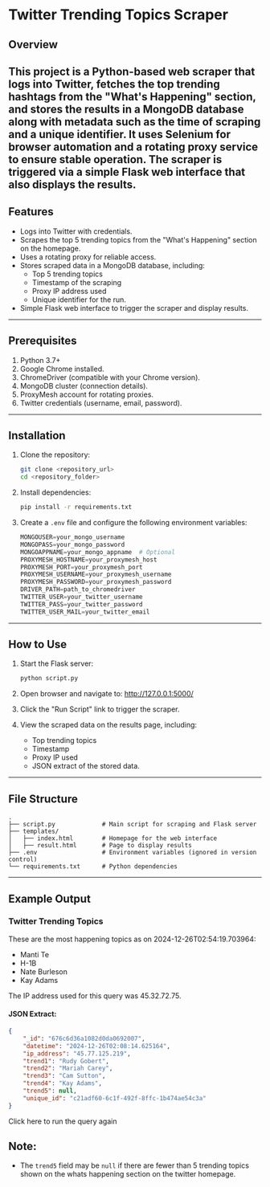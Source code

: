 # Twitter Trending Topics Scraper

## Overview
This project is a Python-based web scraper that logs into Twitter, fetches the top trending hashtags from the "What's Happening" section, and stores the results in a MongoDB database along with metadata such as the time of scraping and a unique identifier. It uses Selenium for browser automation and a rotating proxy service to ensure stable operation. The scraper is triggered via a simple Flask web interface that also displays the results.
---

## Features
- Logs into Twitter with credentials.
- Scrapes the top 5 trending topics from the "What's Happening" section on the homepage.
- Uses a rotating proxy for reliable access.
- Stores scraped data in a MongoDB database, including:
  - Top 5 trending topics
  - Timestamp of the scraping
  - Proxy IP address used
  - Unique identifier for the run.
- Simple Flask web interface to trigger the scraper and display results.
---

## Prerequisites
1. Python 3.7+
2. Google Chrome installed.
3. ChromeDriver (compatible with your Chrome version).
4. MongoDB cluster (connection details).
5. ProxyMesh account for rotating proxies.
6. Twitter credentials (username, email, password).
---

## Installation

1. Clone the repository:
   ```bash
   git clone <repository_url>
   cd <repository_folder>
   ```

2. Install dependencies:
   ```bash
   pip install -r requirements.txt
   ```

3. Create a `.env` file and configure the following environment variables:
   ```python
   MONGOUSER=your_mongo_username
   MONGOPASS=your_mongo_password
   MONGOAPPNAME=your_mongo_appname  # Optional
   PROXYMESH_HOSTNAME=your_proxymesh_host
   PROXYMESH_PORT=your_proxymesh_port
   PROXYMESH_USERNAME=your_proxymesh_username
   PROXYMESH_PASSWORD=your_proxymesh_password
   DRIVER_PATH=path_to_chromedriver
   TWITTER_USER=your_twitter_username
   TWITTER_PASS=your_twitter_password
   TWITTER_USER_MAIL=your_twitter_email
   ```
---

## How to Use

1. Start the Flask server:
   ```bash
   python script.py
   ```

2. Open browser and navigate to: http://127.0.0.1:5000/

3. Click the "Run Script" link to trigger the scraper.

4. View the scraped data on the results page, including:
   - Top trending topics
   - Timestamp
   - Proxy IP used
   - JSON extract of the stored data.
---

## File Structure
```
.
├── script.py             # Main script for scraping and Flask server
├── templates/
│   ├── index.html        # Homepage for the web interface
│   ├── result.html       # Page to display results
├── .env                  # Environment variables (ignored in version control)
└── requirements.txt      # Python dependencies
```

---
## Example Output

### Twitter Trending Topics
These are the most happening topics as on 2024-12-26T02:54:19.703964:

- Manti Te
- H-1B
- Nate Burleson
- Kay Adams

The IP address used for this query was 45.32.72.75.

#### JSON Extract:
```json
{
    "_id": "676c6d36a1082d0da0692007",
    "datetime": "2024-12-26T02:08:14.625164",
    "ip_address": "45.77.125.219",
    "trend1": "Rudy Gobert",
    "trend2": "Mariah Carey",
    "trend3": "Cam Sutton",
    "trend4": "Kay Adams",
    "trend5": null,
    "unique_id": "c21adf60-6c1f-492f-8ffc-1b474ae54c3a"
}

```

Click here to run the query again

## Note:
- The `trend5` field may be `null` if there are fewer than 5 trending topics shown on the whats happening section on the twitter homepage.
